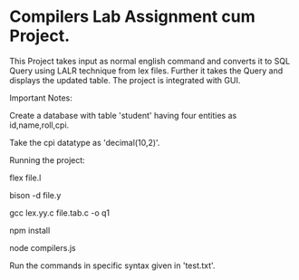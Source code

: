 # Compilers Lab Assignment cum Project.
This Project takes input as normal english command and converts it to SQL Query using LALR technique from lex files.
Further it takes the Query and displays the updated table.
The project is integrated with GUI.

Important Notes:

Create a database with table 'student' having four entities as id,name,roll,cpi.

Take the cpi datatype as 'decimal(10,2)'.

Running the project:

flex file.l

bison -d file.y

gcc lex.yy.c file.tab.c -o q1

npm install

node compilers.js

Run the commands in specific syntax given in 'test.txt'.

